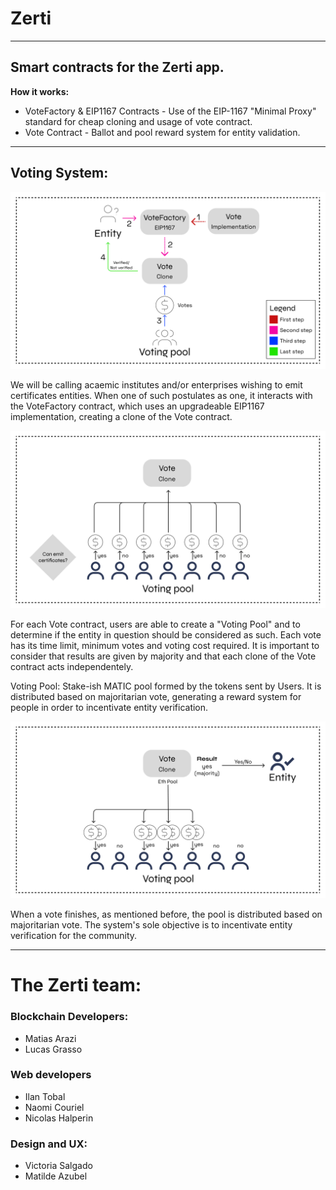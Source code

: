 # Zerti

---

## Smart contracts for the Zerti app.

__How it works:__

* VoteFactory & EIP1167 Contracts - Use of the EIP-1167 "Minimal Proxy" standard for cheap cloning and usage of vote contract.
* Vote Contract - Ballot and pool reward system for entity validation.

---

## Voting System:
![ProxyPattern](docs\ProxyPattern.png)

We will be calling acaemic institutes and/or enterprises wishing to emit certificates entities. When one of such postulates as one, it interacts with the VoteFactory contract, which uses an upgradeable EIP1167 implementation, creating a clone of the Vote contract. 

![VotePattern](docs\VotingPoolPattern.png)

For each Vote contract, users are able to create a "Voting Pool" and to determine if the entity in question should be considered as such. Each vote has its time limit,  minimum votes and voting cost required. It is important to consider that results are given by majority and that each clone of the Vote contract acts independentely.

Voting Pool: Stake-ish MATIC pool formed by the tokens sent by Users. It is distributed based on majoritarian vote, generating a reward system for people in order to incentivate entity verification.

![DistributePoolPattern](docs\DistributePoolPattern.png)

When a vote finishes, as mentioned before, the pool is distributed based on majoritarian vote. The system's sole objective is to incentivate entity verification for the community.


---
# The Zerti team:

### Blockchain Developers:
* Matias Arazi
* Lucas Grasso
### Web developers
* Ilan Tobal
* Naomi Couriel
* Nicolas Halperin
### Design and UX:
* Victoria Salgado
* Matilde Azubel


